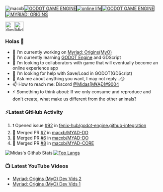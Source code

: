 <p align="left"><img src="https://komarev.com/ghpvc/?username=macxb" alt="macxb" /><a href="https://godotengine.org" target="_new"><img src="https://img.shields.io/badge/godot-v3.2-%23478cbf" alt="GODOT GAME ENGINE" border="1" /></a><a href="https://img.shields.io/badge/online%20life-100%25" target="_new"><img src="https://img.shields.io/badge/online%20life-100%25-green" alt="online life" border="1" /></a><a href="https://fairplayalliance.org/" target="_new"><img src="https://img.shields.io/badge/Fairplay-100%25-green" alt="GODOT GAME ENGINE" border="1" /></a><a href="https://github.com/macxb/MyO" target="_new"><img src="https://img.shields.io/badge/MYRIAD-ORIGINS-green" alt="MYRIAD: ORIGINS" border="1" /></a></p>

<p align="left"><a href="https://twitter.com/@midasmyad" target="blank"><img align="center" src="https://cdn.jsdelivr.net/npm/simple-icons@3.0.1/icons/twitter.svg" alt="@midasmyad" height="30" width="30" /></a><a href="https://www.youtube.com/channel/UCFzCfc1OynL5rKweBAKgwJg" target="blank"><img align="center" src="https://cdn.jsdelivr.net/npm/simple-icons@3.0.1/icons/youtube.svg" alt="Midas MYAD" height="30" width="30" /></a></p>

### Holas 👋

- 🔭 I’m currently working on [Myriad: Origins(MyO)](https://github.com/macxb/MyO)
- 🌱 I’m currently learning [GODOT Engine](https://godotengine.org/) and GDScript
- 👯 I’m looking to collaborators with game that will eventually become an online experience app
- 🤔 I’m looking for help with Save/Load in GODOT(GDScript)
- 💬 Ask me about anything you want, I may not reply...😏
- 📫 How to reach me: Discord [@Midas[Μ¥ĄĐ]#9004](https://discord.gg/2qd2cmy)
- ⚡ Something to think about: If we only consume and reproduce and don't create, what make us different from the other animals?

### ⚡Latest GitHub Activity
<!--START_SECTION:activity-->

1. ❗️ Opened issue [#92](https://github.com/fenix-hub/godot-engine.github-integration/issues/92) in [fenix-hub/godot-engine.github-integration](https://github.com/fenix-hub/godot-engine.github-integration)
2. 🎉 Merged PR [#7](https://github.com/macxb/MYAD-DO/pull/7) in [macxb/MYAD-DO](https://github.com/macxb/MYAD-DO)
3. 🎉 Merged PR [#6](https://github.com/macxb/MYAD-DO/pull/6) in [macxb/MYAD-DO](https://github.com/macxb/MYAD-DO)
4. 🎉 Merged PR [#8](https://github.com/macxb/MYAD-CORE/pull/8) in [macxb/MYAD-CORE](https://github.com/macxb/MYAD-CORE)
<!--END_SECTION:activity-->

<img align="left" alt="Midas's Github Stats" src="https://github-readme-stats.vercel.app/api?username=macxb&show_icons=true&hide_border=true&count_private=true&theme=radical" />

[![Top Langs](https://github-readme-stats.vercel.app/api/top-langs/?username=macxb&hide_border=true&count_private=true&theme=radical)](https://github.com/anuraghazra/github-readme-stats)

### 📺 Latest YouTube Videos
<!-- YOUTUBE:START -->
- [Myriad: Origins &lpar;MyO&rpar; Dev Vids 2](https://www.youtube.com/watch?v=stp-tQMG93o)
- [Myriad: Origins &lpar;MyO&rpar; Dev Vids 1](https://www.youtube.com/watch?v=XriNttqnjqg)
<!-- YOUTUBE:END -->
